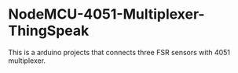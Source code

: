 # NodeMCU-4051-Multiplexer-ThingSpeak

This is a arduino projects that connects three FSR sensors with 4051 multiplexer.
